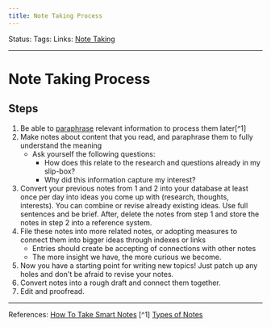 ```yaml
---
title: Note Taking Process
---
```

Status:
Tags:
Links: [Note Taking](out/note-taking.md)
___
# Note Taking Process
## Steps
1. Be able to [ paraphrase](out/paraphrasing.md) relevant information to process them later[^1]
3. Make notes about content that you read, and paraphrase them to fully understand the meaning
	- Ask yourself the following questions:
		- How does this relate to the research and questions already in my slip-box?
		- Why did this information capture my interest?
4.  Convert your previous notes from 1 and 2 into your database at least once per day into ideas you come up with (research, thoughts, interests). You can combine or revise already existing ideas. Use full sentences and be brief. After, delete the notes from step 1 and store the notes in step 2 into a reference system.
5.  File these notes into more related notes, or adopting measures to connect them into bigger ideas through indexes or links
	- Entries should create be accepting of connections with other notes
	- The more insight we have, the more curious we become.
6.  Now you have a starting point for writing new topics! Just patch up any holes and don't be afraid to revise your notes.
7.  Convert notes into a rough draft and connect them together.
8.  Edit and proofread.

___
References: [How To Take Smart Notes](out/references/books/summaries/how-to-take-smart-notes.md)
[^1]  [Types of Notes](out/types-of-notes.md)